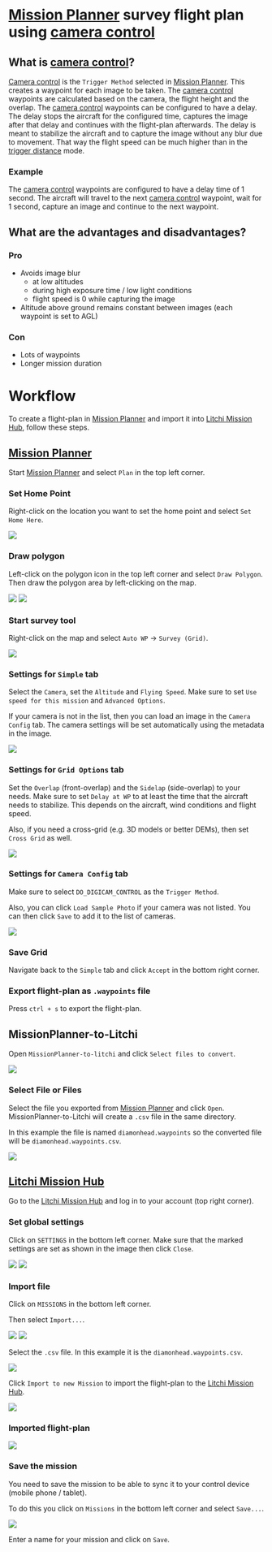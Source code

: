 # [Mission Planner](https://ardupilot.org/planner/) survey flight plan using [camera control](https://ardupilot.org/copter/docs/mission-command-list.html#do-digicam-control)

## What is [camera control](https://ardupilot.org/copter/docs/mission-command-list.html#do-digicam-control)?

[Camera control](https://ardupilot.org/copter/docs/mission-command-list.html#do-digicam-control) 
is the `Trigger Method` selected in [Mission Planner](https://ardupilot.org/planner/).
This creates a waypoint for each image to be taken.
The [camera control](https://ardupilot.org/copter/docs/mission-command-list.html#do-digicam-control) waypoints 
are calculated based on the camera, the flight height and the overlap.
The [camera control](https://ardupilot.org/copter/docs/mission-command-list.html#do-digicam-control) waypoints 
can be configured to have a delay. The delay stops the aircraft for the configured time, captures the image 
after that delay and continues with the flight-plan afterwards.
The delay is meant to stabilize the aircraft and to capture the image without any blur due to movement. That way
the flight speed can be much higher than in the 
[trigger distance](https://github.com/YarostheLaunchpadder/MissionPlanner-to-Litchi/blob/main/docs/MP_trigger_dist) 
mode.

### Example

The [camera control](https://ardupilot.org/copter/docs/mission-command-list.html#do-digicam-control) 
waypoints are configured to have a delay time of 1 second.
The aircraft will travel to the next 
[camera control](https://ardupilot.org/copter/docs/mission-command-list.html#do-digicam-control) 
waypoint, wait for 1 second, capture an image 
and continue to the next waypoint.

## What are the advantages and disadvantages?

### Pro

- Avoids image blur
  - at low altitudes
  - during high exposure time / low light conditions
  - flight speed is 0 while capturing the image
- Altitude above ground remains constant between images (each waypoint is set to AGL)

### Con

- Lots of waypoints
- Longer mission duration

# Workflow
To create a flight-plan in [Mission Planner](https://ardupilot.org/planner/) and import it 
into [Litchi Mission Hub](https://flylitchi.com/hub), follow these steps.

## [Mission Planner](https://ardupilot.org/planner/)

Start [Mission Planner](https://ardupilot.org/planner/) and select `Plan` in the top left corner.

### Set Home Point
Right-click on the location you want to set the home point and select `Set Home Here`.

<img src="https://github.com/YarostheLaunchpadder/MissionPlanner-to-Litchi/blob/main/docs/images/set_home.JPG?raw=true">

### Draw polygon

Left-click on the polygon icon in the top left corner and select `Draw Polygon`. Then draw the polygon area
by left-clicking on the map.

<img src="https://github.com/YarostheLaunchpadder/MissionPlanner-to-Litchi/blob/main/docs/images/draw_polygon.JPG?raw=true">

<img src="https://github.com/YarostheLaunchpadder/MissionPlanner-to-Litchi/blob/main/docs/images/polygon.JPG?raw=true">

### Start survey tool

Right-click on the map and select `Auto WP` -> `Survey (Grid)`.

<img src="https://github.com/YarostheLaunchpadder/MissionPlanner-to-Litchi/blob/main/docs/images/survey_grid.JPG?raw=true">

### Settings for `Simple` tab

Select the `Camera`, set the `Altitude` and `Flying Speed`. Make sure to set `Use speed for this mission` 
and `Advanced Options`.

If your camera is not in the list, then you can load an image in the `Camera Config` tab. 
The camera settings will be set automatically using the metadata in the image.

<img src="https://github.com/YarostheLaunchpadder/MissionPlanner-to-Litchi/blob/main/docs/images/cam_ctrl/survey_grid_simple.JPG?raw=true">

### Settings for `Grid Options` tab

Set the `Overlap` (front-overlap) and the `Sidelap` (side-overlap) to your needs. Make sure to set `Delay at WP` to at 
least the time that the aircraft needs to stabilize. This depends on the aircraft, wind conditions and flight speed.

Also, if you need a cross-grid (e.g. 3D models or better DEMs), then set `Cross Grid` as well.

<img src="https://github.com/YarostheLaunchpadder/MissionPlanner-to-Litchi/blob/main/docs/images/cam_ctrl/survey_grid_grid_options.JPG?raw=true">

### Settings for `Camera Config` tab

Make sure to select `DO_DIGICAM_CONTROL` as the `Trigger Method`.

Also, you can click `Load Sample Photo` if your camera was not listed. You can then click `Save` to add it to 
the list of cameras.

<img src="https://github.com/YarostheLaunchpadder/MissionPlanner-to-Litchi/blob/main/docs/images/cam_ctrl/survey_grid_camera_config.JPG?raw=true">

### Save Grid

Navigate back to the `Simple` tab and click `Accept` in the bottom right corner.

### Export flight-plan as `.waypoints` file

Press `ctrl + s` to export the flight-plan.

## MissionPlanner-to-Litchi

Open `MissionPlanner-to-litchi` and click `Select files to convert`.

<img src="https://github.com/YarostheLaunchpadder/MissionPlanner-to-Litchi/blob/main/docs/images/mp2litchi_gui.JPG?raw=true">

### Select File or Files

Select the file you exported from [Mission Planner](https://ardupilot.org/planner/) and click `Open`.
MissionPlanner-to-Litchi will create a `.csv` file in the same directory.

In this example the file is named `diamonhead.waypoints` so the converted file will be `diamonhead.waypoints.csv`.

<img src="https://github.com/YarostheLaunchpadder/MissionPlanner-to-Litchi/blob/main/docs/images/mp2litchi_file_select.JPG?raw=true">

## [Litchi Mission Hub](https://flylitchi.com/hub)

Go to the [Litchi Mission Hub](https://flylitchi.com/hub) and log in to your account (top right corner).

### Set global settings

Click on `SETTINGS` in the bottom left corner. Make sure that the marked settings are set as shown in the image 
then click `Close`.

<img src="https://github.com/YarostheLaunchpadder/MissionPlanner-to-Litchi/blob/main/docs/images/litchi_settings_menu.JPG?raw=true">

<img src="https://github.com/YarostheLaunchpadder/MissionPlanner-to-Litchi/blob/main/docs/images/litchi_settings.JPG?raw=true">

### Import file

Click on `MISSIONS` in the bottom left corner.

Then select `Import...`. 

<img src="https://github.com/YarostheLaunchpadder/MissionPlanner-to-Litchi/blob/main/docs/images/litchi_mission_menu.JPG?raw=true">

<img src="https://github.com/YarostheLaunchpadder/MissionPlanner-to-Litchi/blob/main/docs/images/litchi_import.JPG?raw=true">

Select the `.csv` file. In this example it is the `diamonhead.waypoints.csv`.

<img src="https://github.com/YarostheLaunchpadder/MissionPlanner-to-Litchi/blob/main/docs/images/litchi_import_csv.JPG?raw=true">

Click `Import to new Mission` to import the flight-plan to the [Litchi Mission Hub](https://flylitchi.com/hub).

<img src="https://github.com/YarostheLaunchpadder/MissionPlanner-to-Litchi/blob/main/docs/images/litchi_import_confirm.JPG?raw=true">

### Imported flight-plan

<img src="https://github.com/YarostheLaunchpadder/MissionPlanner-to-Litchi/blob/main/docs/images/cam_ctrl/litchi_import_success.JPG?raw=true">

### Save the mission

You need to save the mission to be able to sync it to your control device (mobile phone / tablet).

To do this you click on `Missions` in the bottom left corner and select `Save...`.

<img src="https://github.com/YarostheLaunchpadder/MissionPlanner-to-Litchi/blob/main/docs/images/litchi_save_mission.JPG?raw=true">

Enter a name for your mission and click on `Save`.
